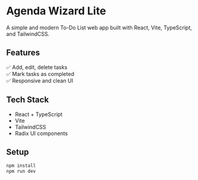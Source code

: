 # Agenda Wizard Lite

A simple and modern To-Do List web app built with React, Vite, TypeScript, and TailwindCSS.

## Features
✅ Add, edit, delete tasks  
✅ Mark tasks as completed  
✅ Responsive and clean UI  

## Tech Stack
- React + TypeScript
- Vite
- TailwindCSS
- Radix UI components

## Setup

```bash
npm install
npm run dev
